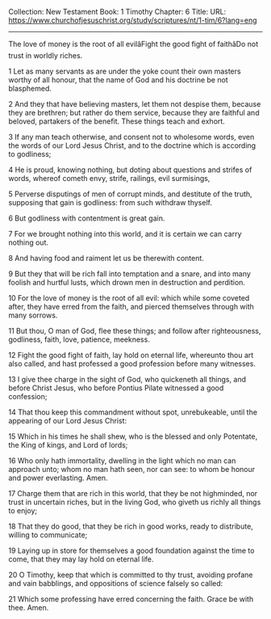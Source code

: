 Collection: New Testament
Book: 1 Timothy
Chapter: 6
Title: 
URL: https://www.churchofjesuschrist.org/study/scriptures/nt/1-tim/6?lang=eng

---

The love of money is the root of all evilâFight the good fight of faithâDo not trust in worldly riches.

1 Let as many servants as are under the yoke count their own masters worthy of all honour, that the name of God and his doctrine be not blasphemed.

2 And they that have believing masters, let them not despise them, because they are brethren; but rather do them service, because they are faithful and beloved, partakers of the benefit. These things teach and exhort.

3 If any man teach otherwise, and consent not to wholesome words, even the words of our Lord Jesus Christ, and to the doctrine which is according to godliness;

4 He is proud, knowing nothing, but doting about questions and strifes of words, whereof cometh envy, strife, railings, evil surmisings,

5 Perverse disputings of men of corrupt minds, and destitute of the truth, supposing that gain is godliness: from such withdraw thyself.

6 But godliness with contentment is great gain.

7 For we brought nothing into this world, and it is certain we can carry nothing out.

8 And having food and raiment let us be therewith content.

9 But they that will be rich fall into temptation and a snare, and into many foolish and hurtful lusts, which drown men in destruction and perdition.

10 For the love of money is the root of all evil: which while some coveted after, they have erred from the faith, and pierced themselves through with many sorrows.

11 But thou, O man of God, flee these things; and follow after righteousness, godliness, faith, love, patience, meekness.

12 Fight the good fight of faith, lay hold on eternal life, whereunto thou art also called, and hast professed a good profession before many witnesses.

13 I give thee charge in the sight of God, who quickeneth all things, and before Christ Jesus, who before Pontius Pilate witnessed a good confession;

14 That thou keep this commandment without spot, unrebukeable, until the appearing of our Lord Jesus Christ:

15 Which in his times he shall shew, who is the blessed and only Potentate, the King of kings, and Lord of lords;

16 Who only hath immortality, dwelling in the light which no man can approach unto; whom no man hath seen, nor can see: to whom be honour and power everlasting. Amen.

17 Charge them that are rich in this world, that they be not highminded, nor trust in uncertain riches, but in the living God, who giveth us richly all things to enjoy;

18 That they do good, that they be rich in good works, ready to distribute, willing to communicate;

19 Laying up in store for themselves a good foundation against the time to come, that they may lay hold on eternal life.

20 O Timothy, keep that which is committed to thy trust, avoiding profane and vain babblings, and oppositions of science falsely so called:

21 Which some professing have erred concerning the faith. Grace be with thee. Amen.
